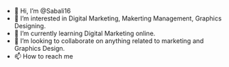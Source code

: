 - 👋 Hi, I’m @Sabali16
- 👀 I’m interested in Digital Marketing, Makerting Management, Graphics Designing.
- 🌱 I’m currently learning Digital Marketing online.
- 💞️ I’m looking to collaborate on anything related to marketing and Graphics Design.
- 📫 How to reach me 

<!---
Sabali16/Sabali16 is a ✨ special ✨ repository because its `README.md` (this file) appears on your GitHub profile.
You can click the Preview link to take a look at your changes.
--->

